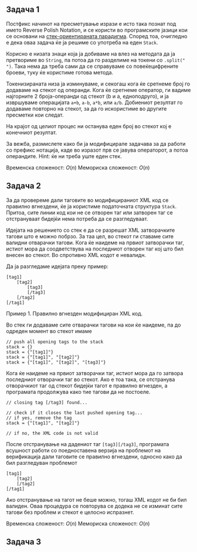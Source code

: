 ## Задача 1
Постфикс начинот на пресметување изрази е исто така познат под името Reverse Polish Notation, и се користи во програмските јазици кои се основани на [стек-ориентираната парадигма](https://en.wikipedia.org/wiki/Stack-oriented_programming). Според тоа, очигледно е дека оваа задача ќе ја решиме со употреба на еден `Stack`.

Корисно е низата знаци која ја добиваме на влез на методата да ја претвориме во `String`, па потоа да го разделиме на токени со `.split(" ")`. Така нема да треба сами да се справуваме со повеќецифрените броеви, туку ќе користиме готова метода.

Токенизираната низа ја изминуваме, и секогаш кога ќе сретнеме број го додаваме на стекот од операнди. Кога ќе сретнеме оператор, ги вадиме најгорните 2 броја-операнди од стекот (b и a, едноподруго), и ја извршуваме операцијата `a+b`, `a-b`, `a*b`, или `a/b`. Добиениот резултат го додаваме повторно на стекот, за да го искористиме во другите пресметки кои следат.

На крајот од целиот процес ни останува еден број во стекот кој е конечниот резултат.

За вежба, размислете како би ја модифицирале задачава за да работи со префикс нотација, каде во изразот прв се јавува операторот, а потоа операндите. Hint: ќе ни треба уште еден стек.

Временска сложеност: $O(n)$ 
Мемориска сложеност: $O(n)$

## Задача 2
За да провереме дали таговите во модифицираниот XML код се правилно вгнездени, ќе ja користиме податочната структура `Stack`. Притоа, сите линии код кои не се отворен таг или затворен таг се отстрануваат бидејќи нема потреба да се разгледуваат.

Идејата на решението со стек е да се разрешат XML затворачките тагови што е можно побрзо. За таа цел, во стекот ги ставаме сите валидни отварачки тагови. Кога ќе наидеме на првиот затворачки таг, истиот мора да соодветствува на последниот отворен таг кој што бил внесен во стекот. Во спротивно XML кодот е невалидн.

Да ја разгледаме идејата преку пример:
```
[tag1]
	[tag2]
		[tag3]
		[/tag3]
	[/tag2]
[/tag1]
```
Пример 1. Правилно вгнезден модифициран XML код.

Во стек ги додаваме сите отварачки тагови на кои ќе наидеме, па до одреден момент во стекот имаме
```
// push all opening tags to the stack
stack = {}
stack = {"[tag1]"}  
stack = {"[tag1]", "[tag2]"}
stack = {"[tag1]", "[tag2]", "[tag3]"}  
```
Кога ќе наидеме на првиот затворачки таг, истиот мора да го затвора последниот отворачки таг во стекот. Ако е тоа така, се отстранува отворачкиот таг од стекот бидејќи тагот е правилно вгнезден, а програмата продолжува како тие тагови да не постоеле. 
```
// closing tag [/tag3] found...

// check if it closes the last pushed opening tag...
// if yes, remove the tag
stack = {"[tag1]", "[tag2]"}

// if no, the XML code is not valid
```
После отстранување на дадениот таг `[tag3][/tag3]`, програмата всушност работи со поедноставена верзија на проблемот на верификација дали таговите се правилно вгнездени, односно како да бил разгледуван проблемот
```
[tag1]
	[tag2]
	[/tag2]
[/tag1]
```
Ако отстранување на тагот не беше можно, тогаш XML кодот не би бил валиден. Оваа процедура се повторува се додека не се изминат сите тагови без проблем и стекот е целосно испразнет.

Временска сложеност: $O(n)$ 
Мемориска сложеност: $O(n)$

## Задача 3
